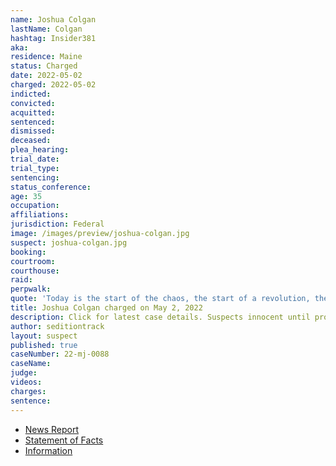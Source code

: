 ```yaml
---
name: Joshua Colgan
lastName: Colgan
hashtag: Insider381
aka:
residence: Maine
status: Charged
date: 2022-05-02
charged: 2022-05-02
indicted:
convicted:
acquitted:
sentenced:
dismissed:
deceased:
plea_hearing:
trial_date:
trial_type:
sentencing:
status_conference:
age: 35
occupation:
affiliations:
jurisdiction: Federal
image: /images/preview/joshua-colgan.jpg
suspect: joshua-colgan.jpg
booking:
courtroom:
courthouse:
raid:
perpwalk:
quote: 'Today is the start of the chaos, the start of a revolution, the end of a chapter'
title: Joshua Colgan charged on May 2, 2022
description: Click for latest case details. Suspects innocent until proven guilty.
author: seditiontrack
layout: suspect
published: true
caseNumber: 22-mj-0088
caseName:
judge:
videos:
charges:
sentence:
---
```

- [News Report](https://www.newscentermaine.com/article/news/crime/jefferson-man-charged-in-connection-with-riot-at-us-capitol-building-insurrection-federal-trump/97-5139b0ef-8e9a-4571-bf38-73257457dd3e)
- [Statement of Facts](https://www.justice.gov/usao-dc/case-multi-defendant/file/1498511/download)
- [Information](https://extremism.gwu.edu/sites/g/files/zaxdzs2191/f/Joshua%20Colgan%20Information.pdf)
